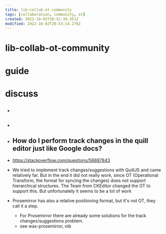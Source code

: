 ```yaml
---
title: lib-collab-ot-community
tags: [collaboration, community, ot]
created: 2022-10-02T20:51:39.551Z
modified: 2022-10-02T20:53:14.276Z
---
```


# lib-collab-ot-community

# guide

 

# discuss
- ## 

- ## 

- ## How do I perform track changes in the quill editor just like Google docs?
- https://stackoverflow.com/questions/58887843
- We tried to implement track changes/suggestions with QuillJS and came relatively far. But in the end it did not really work, since OT (Operational Transform, the format for syncing the changes) does not support hierarchical structures. The Team from CKEditor changed the OT to support this. But unfortunately it seems to be a lot of work 
- Prosemirror has also a relative positioning format, but it's not OT, they call it a step. 
  - For Prosemirror there are already some solutions for the track changes/suggestions problem. 
  - see wax-prosemirror, nib


